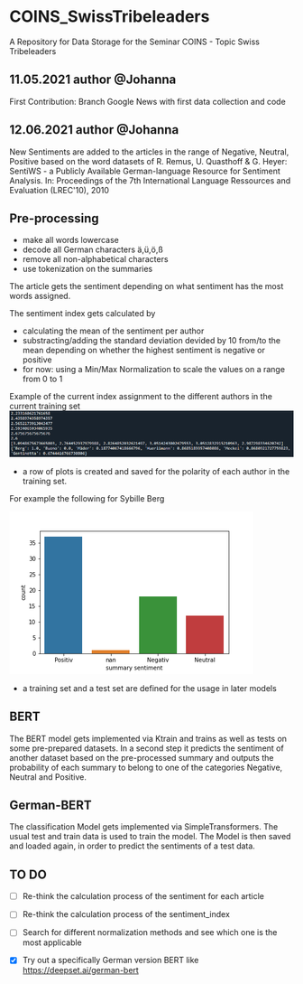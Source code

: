 # COINS_SwissTribeleaders
A Repository for Data Storage for the Seminar COINS - Topic Swiss Tribeleaders 

## 11.05.2021 author @Johanna 
First Contribution: Branch Google News with first data collection and code

## 12.06.2021 author @Johanna
New Sentiments are added to the articles in the range of Negative, Neutral, Positive based on 
the word datasets of R. Remus, U. Quasthoff & G. Heyer: SentiWS - a Publicly Available German-language Resource for Sentiment Analysis. 
In: Proceedings of the 7th International Language Ressources and Evaluation (LREC'10), 2010

## Pre-processing
- make all words lowercase
- decode all German characters ä,ü,ö,ß
- remove all non-alphabetical characters 
- use tokenization on the summaries 

The article gets the sentiment depending on what sentiment has the most words assigned.

The sentiment index gets calculated by 
- calculating the mean of the sentiment per author
- substracting/adding the standard deviation devided by 10 from/to the mean depending on whether the highest sentiment is negative or positive
- for now: using a Min/Max Normalization to scale the values on a range from 0 to 1 

Example of the current index assignment to the different authors in the current training set 
![PLot](Screenshot_result_sentiment_index.PNG)

- a row of plots is created and saved for the polarity of each author in the training set.

For example the following for Sybille Berg 

![PLot](polarity_Berg.png)

- a training set and a test set are defined for the usage in later models 

## BERT
The BERT model gets implemented via Ktrain and trains as well as tests on some pre-prepared datasets.
In a second step it predicts the sentiment of another dataset based on the pre-processed summary and 
outputs the probability of each summary to belong to one of the categories Negative, Neutral and Positive. 

## German-BERT
The classification Model gets implemented via SimpleTransformers. The usual test and train data is used to train
the model. The Model is then saved and loaded again, in order to predict the sentiments of a test data. 

## TO DO
- [ ] Re-think the calculation process of the sentiment for each article
- [ ] Re-think the calculation process of the sentiment_index
- [ ] Search for different normalization methods and see which one is the most applicable
- [x] Try out a specifically German version BERT like https://deepset.ai/german-bert
 
